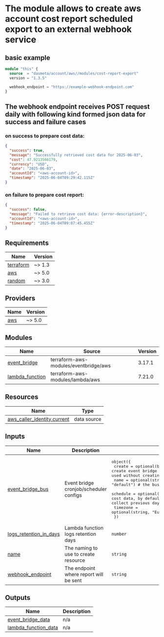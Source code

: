 # The module allows to create aws account cost report scheduled export to an external webhook service

## basic example
```terraform
module "this" {
  source  = "dasmeta/account/aws//modules/cost-report-export"
  version = "1.3.5"

  webhook_endpoint = "https://example-webhook-endpoint.com"
}
```
## The webhook endpoint receives POST request daily with following kind formed json data for success and failure cases
### on success to prepare cost data:
```json
{
  "success": true,
  "message": "Successfully retrieved cost data for 2025-06-03",
  "cost": 47.9213566179,
  "currency": "USD",
  "date": "2025-06-03",
  "accountId": "<aws-account-id>",
  "timestamp": "2025-06-04T09:29:42.115Z"
}
```

### on failure to prepare cost report:
```json
{
  "success": false,
  "message": "Failed to retrieve cost data: {error-description}",
  "accountId": "<aws-account-id>",
  "timestamp": "2025-06-04T09:07:45.455Z"
}
```

<!-- BEGINNING OF PRE-COMMIT-TERRAFORM DOCS HOOK -->
## Requirements

| Name | Version |
|------|---------|
| <a name="requirement_terraform"></a> [terraform](#requirement\_terraform) | ~> 1.3 |
| <a name="requirement_aws"></a> [aws](#requirement\_aws) | ~> 5.0 |
| <a name="requirement_random"></a> [random](#requirement\_random) | ~> 3.0 |

## Providers

| Name | Version |
|------|---------|
| <a name="provider_aws"></a> [aws](#provider\_aws) | ~> 5.0 |

## Modules

| Name | Source | Version |
|------|--------|---------|
| <a name="module_event_bridge"></a> [event\_bridge](#module\_event\_bridge) | terraform-aws-modules/eventbridge/aws | 3.17.1 |
| <a name="module_lambda_function"></a> [lambda\_function](#module\_lambda\_function) | terraform-aws-modules/lambda/aws | 7.21.0 |

## Resources

| Name | Type |
|------|------|
| [aws_caller_identity.current](https://registry.terraform.io/providers/hashicorp/aws/latest/docs/data-sources/caller_identity) | data source |

## Inputs

| Name | Description | Type | Default | Required |
|------|-------------|------|---------|:--------:|
| <a name="input_event_bridge_bus"></a> [event\_bridge\_bus](#input\_event\_bridge\_bus) | Event bridge cronjob/scheduler configs | <pre>object({<br/>    create   = optional(bool, false)                 # whether to create event bridge bus, there is default bus name 'default' what can be used without creating separate one<br/>    name     = optional(string, "default")           # the bus name, default bus pre-exist and we can use it<br/>    schedule = optional(string, "cron(0 5 * * ? *)") # schedule to collect cost data, by default we use once a day at 05:00 AM UTC schedule to collect previous day data 'cron(0 5 * * ? *)'<br/>    timezone = optional(string, "Europe/London")<br/>  })</pre> | `{}` | no |
| <a name="input_logs_retention_in_days"></a> [logs\_retention\_in\_days](#input\_logs\_retention\_in\_days) | Lambda function logs retention days | `number` | `7` | no |
| <a name="input_name"></a> [name](#input\_name) | The naming to use to create resource | `string` | `"account-cost-report"` | no |
| <a name="input_webhook_endpoint"></a> [webhook\_endpoint](#input\_webhook\_endpoint) | The endpoint where report will be sent | `string` | n/a | yes |

## Outputs

| Name | Description |
|------|-------------|
| <a name="output_event_bridge_data"></a> [event\_bridge\_data](#output\_event\_bridge\_data) | n/a |
| <a name="output_lambda_function_data"></a> [lambda\_function\_data](#output\_lambda\_function\_data) | n/a |
<!-- END OF PRE-COMMIT-TERRAFORM DOCS HOOK -->
